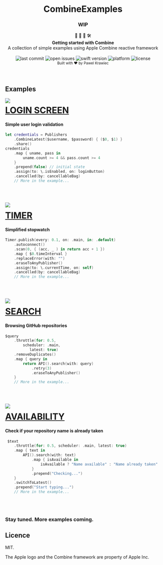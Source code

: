 <h1 align="center">CombineExamples</h1>

<h3 align="center">WIP</h3>

<div align="center">
👷 🧱 🧰 🛠️
</div>
<div align="center">
<strong>Getting started with Combine</strong>
</div>
<div align="center">
 A collection of simple examples using Apple Combine reactive framework
</div>

<br />

<div align="center">
<!-- Last commit -->
<img src="https://img.shields.io/github/last-commit/tailec/CombineExamples.svg" alt="last commit"/>
<!-- Open issues -->
<img src="https://img.shields.io/github/issues-raw/tailec/CombineExamples.svg" alt="open issues" />
<!-- Swift version -->
<img src="https://img.shields.io/badge/swift%20version-5.1-brightgreen.svg" alt="swift version">
<!-- Platform -->
<img src="https://img.shields.io/badge/platform-ios-lightgrey.svg" alt="platform" />
<!-- License -->
<img src="https://img.shields.io/badge/licence%20-MIT%20-blue.svg" alt="license" />
</div>


<div align="center">
<sub>Built with ❤︎ by
Pawel Krawiec
</sub>
</div>
<br />
<br />


## Examples


<img align="left" src="https://github.com/tailec/CombineExamples/blob/master/Resources/LoginGif.gif" />
<p><a href="https://github.com/tailec/CombineExamples/tree/master/CombineExamples/Login"><h1 align="left">LOGIN SCREEN</h1></a></p>
<h4>Simple user login validation</h4>

```swift
let credentials = Publishers
    .CombineLatest($username, $password) { ($0, $1) }
    .share()
credentials
    .map { uname, pass in
        uname.count >= 4 && pass.count >= 4
    }
    .prepend(false) // initial state
    .assign(to: \.isEnabled, on: loginButton)
    .cancelled(by: cancellableBag)
    // More in the example...
```

<br></br>


<img align="left" src="https://github.com/tailec/CombineExamples/blob/master/Resources/TimerGif.gif" />
<p><a href="https://github.com/tailec/CombineExamples/tree/master/CombineExamples/Timer"><h1 align="left">TIMER</h1></a></p>
<h4>Simplified stopwatch</h4>

```swift
Timer.publish(every: 0.1, on: .main, in: .default)
    .autoconnect()
    .scan(0, { (acc, _ ) in return acc + 1 })
    .map { $0.timeInterval }
    .replaceError(with: "")
    .eraseToAnyPublisher()
    .assign(to: \.currentTime, on: self)
    .cancelled(by: cancellableBag)
    // More in the example...
```

<br></br>


<img align="left" src="https://github.com/tailec/CombineExamples/blob/master/Resources/SearchGif.gif" />
<p><a href="https://github.com/tailec/CombineExamples/tree/master/CombineExamples/Search"><h1 align="left">SEARCH</h1></a></p>
<h4>Browsing GitHub repositories</h4>

```swift
$query
    .throttle(for: 0.5, 
        scheduler: .main, 
           latest: true)
    .removeDuplicates()
    .map { query in
        return API().search(with: query)
            .retry(3)
            .eraseToAnyPublisher()
    }
    // More in the example...
```

<br></br>


<img align="left" src="https://github.com/tailec/CombineExamples/blob/master/Resources/UsernameGif.gif" />
<p><a href="https://github.com/tailec/CombineExamples/tree/master/CombineExamples/Username"><h1 align="left">AVAILABILITY</h1></a></p>
<h4>Check if your repository name is already taken</h4>

```swift
 $text
    .throttle(for: 0.5, scheduler: .main, latest: true)
    .map { text in
        API().search(with: text)
            .map { isAvailable in
                isAvailable ? "Name available" : "Name already taken"
            }
            .prepend("Checking...")
    }
    .switchToLatest()
    .prepend("Start typing...")
    // More in the example...
```

<br></br>


<h3>Stay tuned. More examples coming.</h3>


## Licence
MIT.

The Apple logo and the Combine framework are property of Apple Inc.
